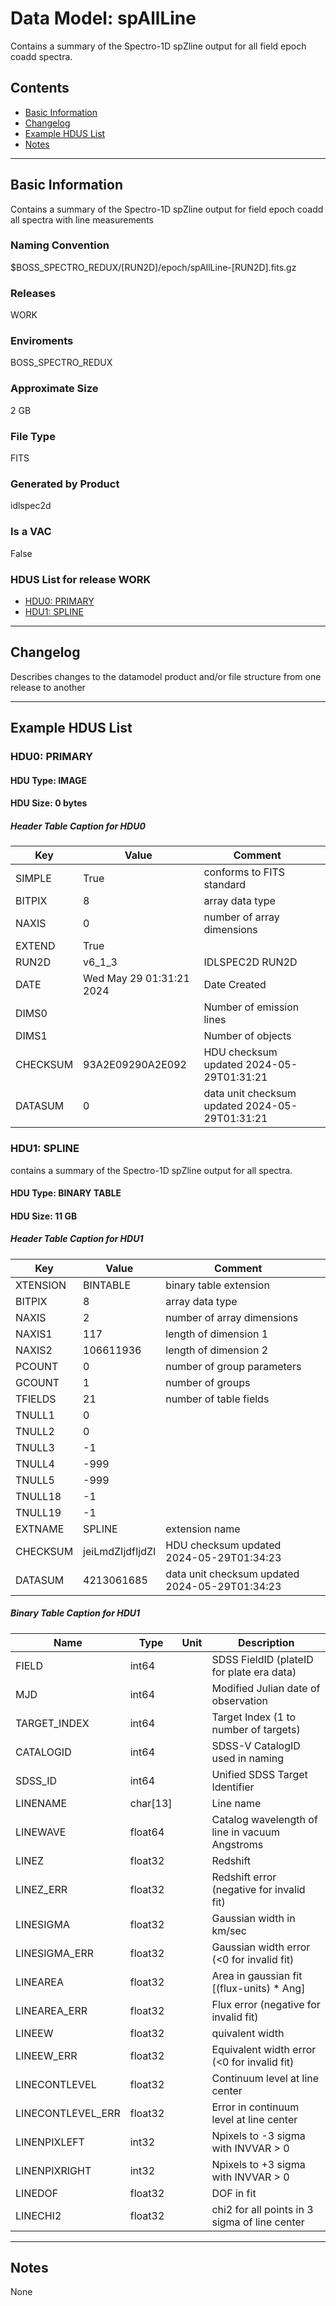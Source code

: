 # Data Model: spAllLine


Contains a summary of the Spectro-1D spZline output for all field epoch coadd spectra.


## Contents
- [Basic Information](#basic-information)
- [Changelog](#changelog)
- [Example HDUS List](#example-hdus-list)
- [Notes](#notes)

---

## Basic Information
Contains a summary of the Spectro-1D spZline output for field epoch coadd all spectra with line measurements

### Naming Convention
$BOSS_SPECTRO_REDUX/[RUN2D]/epoch/spAllLine-[RUN2D].fits.gz

### Releases
WORK

### Enviroments
BOSS_SPECTRO_REDUX

### Approximate Size
2 GB

### File Type
FITS

### Generated by Product
idlspec2d

### Is a VAC
False

### HDUS List for release WORK
  - [HDU0: PRIMARY](#hdu0-primary)
  - [HDU1: SPLINE](#hdu1-spline)

---

## Changelog
Describes changes to the datamodel product and/or file structure from one release to another

---
## Example HDUS List

### HDU0: PRIMARY


#### HDU Type: IMAGE
#### HDU Size:  0 bytes

##### Header Table Caption for HDU0
Key | Value | Comment | |
| --- | --- | --- | --- |
| SIMPLE | True | conforms to FITS standard |
| BITPIX | 8 | array data type |
| NAXIS | 0 | number of array dimensions |
| EXTEND | True |  |
| RUN2D | v6_1_3 | IDLSPEC2D RUN2D |
| DATE | Wed May 29 01:31:21 2024 | Date Created |
| DIMS0 |  | Number of emission lines |
| DIMS1 |  | Number of objects |
| CHECKSUM | 93A2E09290A2E092 | HDU checksum updated 2024-05-29T01:31:21 |
| DATASUM | 0 | data unit checksum updated 2024-05-29T01:31:21 |



### HDU1: SPLINE
contains a summary of the Spectro-1D spZline output for all spectra.

#### HDU Type: BINARY TABLE
#### HDU Size:  11 GB

##### Header Table Caption for HDU1
Key | Value | Comment | |
| --- | --- | --- | --- |
| XTENSION | BINTABLE | binary table extension |
| BITPIX | 8 | array data type |
| NAXIS | 2 | number of array dimensions |
| NAXIS1 | 117 | length of dimension 1 |
| NAXIS2 | 106611936 | length of dimension 2 |
| PCOUNT | 0 | number of group parameters |
| GCOUNT | 1 | number of groups |
| TFIELDS | 21 | number of table fields |
| TNULL1 | 0 |  |
| TNULL2 | 0 |  |
| TNULL3 | -1 |  |
| TNULL4 | -999 |  |
| TNULL5 | -999 |  |
| TNULL18 | -1 |  |
| TNULL19 | -1 |  |
| EXTNAME | SPLINE | extension name |
| CHECKSUM | jeiLmdZIjdfIjdZI | HDU checksum updated 2024-05-29T01:34:23 |
| DATASUM | 4213061685 | data unit checksum updated 2024-05-29T01:34:23 |

##### Binary Table Caption for HDU1
Name | Type | Unit | Description |
| --- | --- | --- | --- |
 | FIELD | int64 |  | SDSS FieldID (plateID for plate era data) |
 | MJD | int64 |  | Modified Julian date of observation |
 | TARGET_INDEX | int64 |  | Target Index (1 to number of targets) |
 | CATALOGID | int64 |  | SDSS-V CatalogID used in naming |
 | SDSS_ID | int64 |  | Unified SDSS Target Identifier |
 | LINENAME | char[13] |  | Line name |
 | LINEWAVE | float64 |  | Catalog wavelength of line in vacuum Angstroms |
 | LINEZ | float32 |  | Redshift |
 | LINEZ_ERR | float32 |  | Redshift error (negative for invalid fit) |
 | LINESIGMA | float32 |  | Gaussian width in km/sec |
 | LINESIGMA_ERR | float32 |  | Gaussian width error (<0 for invalid fit) |
 | LINEAREA | float32 |  | Area in gaussian fit [(flux-units) * Ang] |
 | LINEAREA_ERR | float32 |  | Flux error (negative for invalid fit) |
 | LINEEW | float32 |  | quivalent width |
 | LINEEW_ERR | float32 |  | Equivalent width error (<0 for invalid fit) |
 | LINECONTLEVEL | float32 |  | Continuum level at line center |
 | LINECONTLEVEL_ERR | float32 |  | Error in continuum level at line center |
 | LINENPIXLEFT | int32 |  | Npixels to -3 sigma with INVVAR > 0 |
 | LINENPIXRIGHT | int32 |  | Npixels to +3 sigma with INVVAR > 0 |
 | LINEDOF | float32 |  | DOF in fit |
 | LINECHI2 | float32 |  | chi2 for all points in 3 sigma of line center |



---
## Notes
None